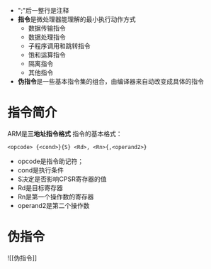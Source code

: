 - ";"后一整行是注释
- **指令**是微处理器能理解的最小执行动作方式
	- 数据传输指令
	- 数据处理指令
	- 子程序调用和跳转指令
	- 饱和运算指令
	- 隔离指令
	- 其他指令
- **伪指令**是一些基本指令集的组合，由编译器来自动改变成具体的指令

# 指令简介
ARM是**三地址指令格式**
指令的基本格式：
```
<opcode> {<cond>}{S} <Rd>, <Rn>{,<operand2>}
```
- opcode是指令助记符；
- cond是执行条件
- S决定是否影响CPSR寄存器的值
- Rd是目标寄存器
- Rn是第一个操作数的寄存器
- operand2是第二个操作数


# 伪指令
![[伪指令]]
